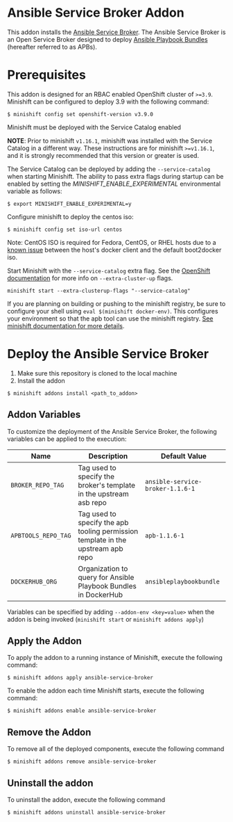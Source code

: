 Ansible Service Broker Addon
======================

This addon installs the [Ansible Service Broker](https://github.com/openshift/ansible-service-broker). The Ansible Service Broker
is an Open Service Broker designed to deploy [Ansible Playbook Bundles](https://github.com/ansibleplaybookbundle/ansible-playbook-bundle/) (hereafter referred to as APBs).

# Prerequisites

This addon is designed for an RBAC enabled OpenShift cluster of `>=3.9`. Minishift can be configured to
deploy 3.9 with the following command:

```
$ minishift config set openshift-version v3.9.0
```

Minishift must be deployed with the Service Catalog enabled

**NOTE**: Prior to minishift `v1.16.1`, minishift was installed with the Service
Catalog in a different way. These instructions are for minishift `>=v1.16.1`,
and it is strongly recommended that this version or greater is used.

The Service Catalog can be deployed by adding the `--service-catalog` when starting Minishift. The ability to pass extra flags during startup can be enabled by setting the _MINISHIFT_ENABLE_EXPERIMENTAL_ environmental variable as follows:

```
$ export MINISHIFT_ENABLE_EXPERIMENTAL=y
```

Configure minishift to deploy the centos iso:


```
$ minishift config set iso-url centos
```

Note: CentOS ISO is required for Fedora, CentOS, or RHEL hosts due to a [known issue](https://docs.openshift.org/latest/minishift/troubleshooting/troubleshooting-misc.html#authentication-required-to-push-image) between the host's docker client and the default boot2docker iso.

Start Minishift with the `--service-catalog` extra flag. See the [OpenShift documentation](https://docs.openshift.org/latest/minishift/using/experimental-features.html#enabling-experimental-oc-flags) for more info on `--extra-cluster-up` flags.

```
minishift start --extra-clusterup-flags "--service-catalog"
```


If you are planning on building or pushing to the minishift registry, be sure
to configure your shell using `eval $(minishift docker-env)`. This configures your environment
so that the apb tool can use the minishift registry. [See minishift documentation for more details](https://docs.openshift.org/latest/minishift/openshift/openshift-docker-registry.html).

# Deploy the Ansible Service Broker

1. Make sure this repository is cloned to the local machine
2. Install the addon


```
$ minishift addons install <path_to_addon>
```

## Addon Variables

To customize the deployment of the Ansible Service Broker, the following variables can be applied to the execution:

|Name|Description|Default Value|
|----|-----------|-------------|
|`BROKER_REPO_TAG`|Tag used to specify the broker's template in the upstream asb repo|`ansible-service-broker-1.1.6-1`|
|`APBTOOLS_REPO_TAG`|Tag used to specify the apb tooling permission template in the upstream apb repo|`apb-1.1.6-1`|
|`DOCKERHUB_ORG`|Organization to query for Ansible Playbook Bundles in DockerHub|`ansibleplaybookbundle`|

Variables can be specified by adding `--addon-env <key=value>` when the addon is being invoked (`minishift start` or `minishift addons apply`)

## Apply the Addon

To apply the addon to a running instance of Minishift, execute the following command:

```
$ minishift addons apply ansible-service-broker
```

To enable the addon each time Minishift starts, execute the following command:

```
$ minishift addons enable ansible-service-broker
```

## Remove the Addon

To remove all of the deployed components, execute the following command

```
$ minishift addons remove ansible-service-broker
```

## Uninstall the addon

To uninstall the addon, execute the following command

```
$ minishift addons uninstall ansible-service-broker
```
